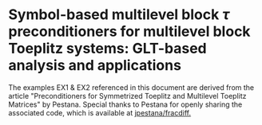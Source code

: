 # Symbol-based multilevel block $\tau$ preconditioners for multilevel block Toeplitz systems: GLT-based analysis and applications
The examples EX1 & EX2 referenced in this document are derived from the article "Preconditioners for Symmetrized Toeplitz and Multilevel Toeplitz Matrices" by Pestana. Special thanks to Pestana for openly sharing the associated code, which is available at [jpestana/fracdiff.](https://github.com/jpestana/fracdiff)
